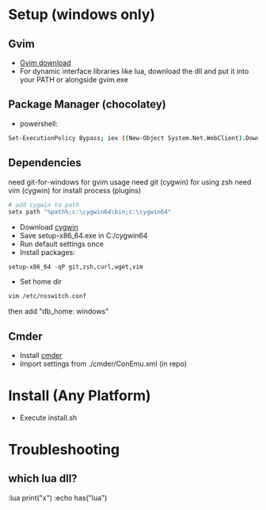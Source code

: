 # Setup (windows only)

## Gvim
- [Gvim download](https://github.com/vim/vim-win32-installer)
- For dynamic interface libraries like lua, download the dll and put it into your PATH or alongside gvim.exe

## Package Manager (chocolatey)
- powershell:

```bash
Set-ExecutionPolicy Bypass; iex ((New-Object System.Net.WebClient).DownloadString('https://chocolatey.org/install.ps1'))
```

## Dependencies

need git-for-windows for gvim usage
need git (cygwin) for using zsh
need vim (cygwin) for install process (plugins)


```bash
# add cygwin to path
setx path "%path%;c:\cygwin64\bin;c:\cygwin64"
```

- Download [cygwin](https://www.cygwin.com/)
- Save setup-x86_64.exe in C:/cygwin64
- Run default settings once
- Install packages:
```
setup-x86_64 -qP git,zsh,curl,wget,vim
```

- Set home dir
```bash
vim /etc/nsswitch.conf
```
then add "db_home: windows"

## Cmder

- Install [cmder](https://github.com/cmderdev/cmder/releases)
- Import settings from ./cmder/ConEmu.xml (in repo)

# Install (Any Platform)

* Execute install.sh

# Troubleshooting
## which lua dll?
:lua print("x")
:echo has("lua")

